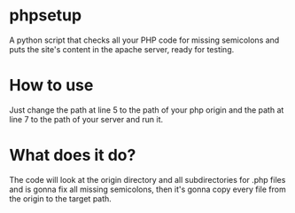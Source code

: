 # phpsetup
A python script that checks all your PHP code for missing semicolons and puts the site's content in the apache server, ready for testing.

# How to use
Just change the path at line 5 to the path of your php origin and the path at line 7 to the path of your server and run it.

# What does it do?
The code will look at the origin directory and all subdirectories for .php files and is gonna fix all missing semicolons, then it's gonna copy every file from the origin to the target path.
